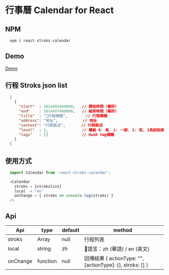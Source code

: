 # 行事曆 Calendar for React

## NPM
```js
  npm i react-stroks-calendar
```

## Demo
[Demo](https://1987showsun.github.io/calendar-for-react/index.html)

## 行程 Stroks json list
```json
  [
    {
      "start"  : 1614402000000,   // 開始時間（毫秒）
      "end"    : 1614407400000,   // 結束時間（毫秒）
      "title"  : "行程標題",        // 行程標題
      "address": "地址",           // 地址
      "content": "行程敘述",       // 行程敘述
      "level"  : 1,               // 層級 0: 高, 1: 一般, 2: 低, 1為起始值
      "tags"   : []               // Hash tag標籤
    }
  ]
```

## 使用方式
```js
  import Calendar from 'react-stroks-calendar';

  <Calendar
    stroks = {strokslist}
    local  = "en"
    onChange = { stroks => console.log(stroks) }
  />
```

## Api
| Api                 | type              | default | method                                           |
| ------------------- | ----------------- | ------- | ------------------------------------------------ |
| stroks              | Array             | null    | 行程列表                                          |
| local               | string            | zh      | 語言：zh (華語) / en (英文)                        |
| onChange            | function          | null    | 回傳結果 { actionType: "", [actionType]: {}, stroks: [] }